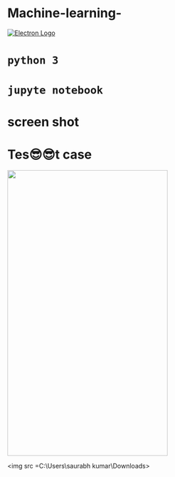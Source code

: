 # Machine-learning-
[![Electron Logo](https://electronjs.org/images/electron-logo.svg)](https://electronjs.org)

# `python 3`
# `jupyte notebook`
# screen shot 
# Tes😎😎t case

<img src="https://raw.githubusercontent.com/naman14/Hacktoberfest-Android/master/screenshots/screenshot1.png" width="360" height="640">
   
<img src =C:\Users\saurabh kumar\Downloads>
